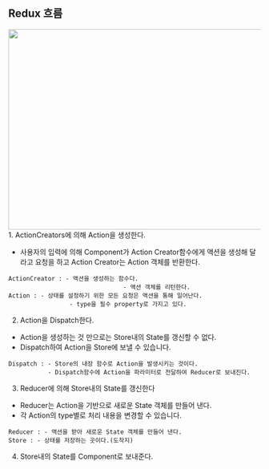 ## Redux 흐름

<img src="../../Img/Redux흐름.png" width="900px" height="400px"/>
1. ActionCreators에 의해 Action을 생성한다.

- 사용자의 입력에 의해 Component가 Action Creator함수에게 액션을 생성해 달라고 요청을 하고 Action Creator는 Action 객체를 반환한다.

```
ActionCreator : - 액션을 생성하는 함수다.
								- 액션 객체를 리턴한다.
Action : - 상태를 설정하기 위한 모든 요청은 액션을 통해 일어난다.
				 - type을 필수 property로 가지고 있다.
```

2. Action을 Dispatch한다.

- Action을 생성하는 것 만으로는 Store내의 State를 갱신할 수 없다.
- Dispatch하여 Action을 Store에 보낼 수 있습니다.

```
Dispatch : - Store의 내장 함수로 Action을 발생시키는 것이다.
           - Dispatch함수에 Action을 파라미터로 전달하여 Reducer로 보내진다.
```

3. Reducer에 의해 Store내의 State를 갱신한다

- Reducer는 Action을 기반으로 새로운 State 객체를 만들어 낸다.
- 각 Action의 type별로 처리 내용을 변경할 수 있습니다.

```
Reducer : - 액션을 받아 새로운 State 객체를 만들어 낸다.
Store : - 상태를 저장하는 곳이다.(도착지)
```

4. Store내의 State를 Component로 보내준다.
